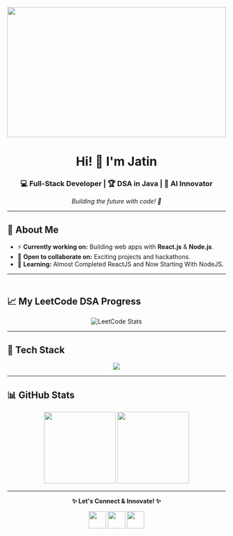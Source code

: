 <!-- Modern & Dynamic README -->

<!-- Animated Header -->
<p align="center">
  <img src="https://media.giphy.com/media/f3iwJFOVOwuy7K6FFw/giphy.gif" width="100%" height="300px" />
</p>

<h1 align="center">Hi! 👋 I'm Jatin</h1>
<h3 align="center">💻 Full-Stack Developer | 🏆 DSA in Java | 🤖 AI Innovator</h3>
<p align="center">
  <em>Building the future with code! 🚀</em>
</p>

---

## 🌟 About Me
- ⚡ **Currently working on:** Building web apps with **React.js** & **Node.js**.  
- 🤝 **Open to collaborate on:** Exciting projects and hackathons.  
- 🌱 **Learning:** Almost Completed ReactJS and Now Starting With NodeJS.

---

<!-- Animated Divider -->
<p align="center">
  <img src="https://media.giphy.com/media/L8K62iTDkzGX6/giphy.gif" width="100%" height="4px" />
</p>

## 📈 My LeetCode DSA Progress
<p align="center">
  <img src="https://leetcard.jacoblin.cool/gJatin?theme=dark&font=Baloo%202&ext=heatmap&border=FFD700" alt="LeetCode Stats">
</p>

---

## 🎨 Tech Stack
<p align="center">
<img src="https://skillicons.dev/icons?i=java,c,python,html,css,js,react,nodejs,express,mongodb,mysql,git,github,docker&theme=light&perline=8" />
</p>

---

## 📊 GitHub Stats
<p align="center">
  <img src="https://github-readme-stats.vercel.app/api?username=jatin915&theme=radical&show_icons=true" height="165" />
  <img src="https://github-readme-streak-stats.herokuapp.com?user=jatin915&theme=radical&fire=FFD700&ring=ADFF2F" height="165" />
</p>

---

<p align="center">
  <b>✨ Let's Connect & Innovate! ✨</b>
</p>
<p align="center">
<a href="https://instagram.com/jatinn___17"><img src="https://skillicons.dev/icons?i=instagram" height="40"></a>
<a href="https://www.linkedin.com/in/jatin-gupta-aa6406374"><img src="https://skillicons.dev/icons?i=linkedin" height="40"></a>
<a href="mailto:gjatin278@gmail.com"><img src="https://skillicons.dev/icons?i=gmail" height="40"></a>
</p>
